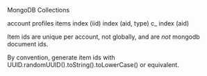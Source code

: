 MongoDB Collections

account
profiles
items
    index (iid)
    index (aid, type)
c_<component name>
    index (aid)

Item ids are unique per account, not globally, and are *not* mongodb document ids.

By convention, generate item ids with UUID.randomUUID().toString().toLowerCase() or equivalent.
